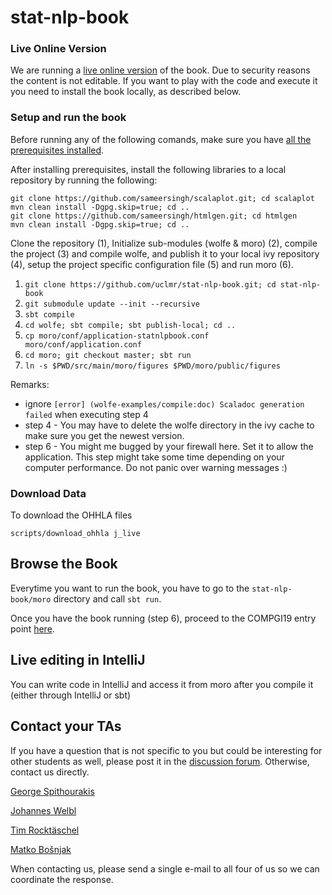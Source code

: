 # stat-nlp-book

### Live Online Version

We are running a [live online version](http://stat-nlp-book.wolfe.ml:9000/template/statnlpbook/04_compgi19/02_overview) of the book. 
Due to security reasons the content is not editable. If you want to play with the code and execute it you need to
install the book locally, as described below.

### Setup and run the book

Before running any of the following comands, make sure you have [all the prerequisites installed](https://github.com/uclmr/stat-nlp-book/wiki/Installation-of-prerequisites).

After installing prerequisites, install the following libraries to a local repository by running the following:

    git clone https://github.com/sameersingh/scalaplot.git; cd scalaplot
    mvn clean install -Dgpg.skip=true; cd ..
    git clone https://github.com/sameersingh/htmlgen.git; cd htmlgen
    mvn clean install -Dgpg.skip=true; cd ..

Clone the repository (1), 
Initialize sub-modules (wolfe & moro) (2), compile the project (3) and compile wolfe, and publish it to your local ivy repository (4), setup the project specific configuration file (5) and run moro (6).

1. `git clone https://github.com/uclmr/stat-nlp-book.git; cd stat-nlp-book`
2. `git submodule update --init --recursive`
3. `sbt compile`
4. `cd wolfe; sbt compile; sbt publish-local; cd ..`
5. `cp moro/conf/application-statnlpbook.conf moro/conf/application.conf`
6. `cd moro; git checkout master; sbt run`
7. `ln -s $PWD/src/main/moro/figures $PWD/moro/public/figures`

Remarks:
- ignore `[error] (wolfe-examples/compile:doc) Scaladoc generation failed` when executing step 4
- step 4 - You may have to delete the wolfe directory in the ivy cache to make sure you get the newest version.
- step 6 - You might me bugged by your firewall here. Set it to allow the application. This step might take some time depending on your computer performance. Do not panic over warning messages :)
    

### Download Data
To download the OHHLA files

    scripts/download_ohhla j_live

## Browse the Book
Everytime you want to run the book, you have to go to the `stat-nlp-book/moro` directory and call `sbt run`.

Once you have the book running (step 6), proceed to the COMPGI19 entry point [here](http://localhost:9000/template/statnlpbook/04_compgi19/02_overview).

## Live editing in IntelliJ

You can write code in IntelliJ and access it from moro after you compile it (either through IntelliJ or sbt)


## Contact your TAs

If you have a question that is not specific to you but could be interesting for other students as well, please post it in the [discussion forum](https://moodle.ucl.ac.uk/mod/forum/view.php?id=1402119). Otherwise, contact us directly.

[George Spithourakis](mailto:g.spithourakis.12@ucl.ac.uk)

[Johannes Welbl](mailto:johannes.welbl.14@ucl.ac.uk)

[Tim Rocktäschel](mailto:t.rocktaschel@cs.ucl.ac.uk)

[Matko Bošnjak](mailto:matko.bosnjak@cs.ucl.ac.uk)

When contacting us, please send a single e-mail to all four of us so we can coordinate the response.
